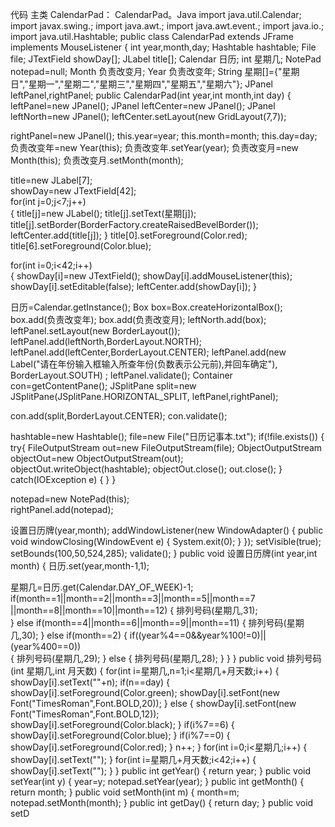 代码 主类 CalendarPad： CalendarPad。Java import java.util.Calendar; import javax.swing.; import java.awt.; import java.awt.event.; import java.io.; import java.util.Hashtable; public class CalendarPad extends JFrame implements MouseListener { int year,month,day; Hashtable hashtable;
File file;
JTextField showDay[];
JLabel title[];
Calendar 日历; int 星期几; NotePad notepad=null;
Month 负责改变月; Year 负责改变年; String 星期[]={"星期日","星期一","星期二","星期三","星期四","星期五","星期六"}; JPanel leftPanel,rightPanel;
public CalendarPad(int year,int month,int day) { leftPanel=new JPanel(); JPanel leftCenter=new JPanel(); JPanel leftNorth=new JPanel(); leftCenter.setLayout(new GridLayout(7,7));

 rightPanel=new JPanel();
 this.year=year;
 this.month=month;
 this.day=day;
 负责改变年=new Year(this);
 负责改变年.setYear(year);
 负责改变月=new Month(this);
 负责改变月.setMonth(month);

 title=new JLabel[7];                         
 showDay=new JTextField[42];                   
 for(int j=0;j<7;j++)                         
   {
     title[j]=new JLabel();
     title[j].setText(星期[j]);
     title[j].setBorder(BorderFactory.createRaisedBevelBorder());
     leftCenter.add(title[j]);
   } 
 title[0].setForeground(Color.red);
 title[6].setForeground(Color.blue);

 for(int i=0;i<42;i++)                        
   {
     showDay[i]=new JTextField();
     showDay[i].addMouseListener(this);
     showDay[i].setEditable(false);
     leftCenter.add(showDay[i]);
   }

 日历=Calendar.getInstance();
 Box box=Box.createHorizontalBox();          
 box.add(负责改变年);
 box.add(负责改变月);
 leftNorth.add(box);
 leftPanel.setLayout(new BorderLayout());
 leftPanel.add(leftNorth,BorderLayout.NORTH);
 leftPanel.add(leftCenter,BorderLayout.CENTER);
 leftPanel.add(new Label("请在年份输入框输入所查年份(负数表示公元前),并回车确定"),
              BorderLayout.SOUTH) ;
 leftPanel.validate();
 Container con=getContentPane();
 JSplitPane split=new JSplitPane(JSplitPane.HORIZONTAL_SPLIT,
                                 leftPanel,rightPanel);

 con.add(split,BorderLayout.CENTER);
 con.validate();

 hashtable=new Hashtable();
 file=new File("日历记事本.txt");
  if(!file.exists())
  {
   try{
       FileOutputStream out=new FileOutputStream(file);
       ObjectOutputStream objectOut=new ObjectOutputStream(out);
       objectOut.writeObject(hashtable);
       objectOut.close();
       out.close();
      }
   catch(IOException e)
      {
      }
  } 

 notepad=new NotePad(this);                                      
 rightPanel.add(notepad);

 设置日历牌(year,month);
 addWindowListener(new WindowAdapter()
                { public void windowClosing(WindowEvent e)
                   {
                     System.exit(0);
                   }
                });
setVisible(true);
setBounds(100,50,524,285);
validate();
} public void 设置日历牌(int year,int month) { 日历.set(year,month-1,1);

 星期几=日历.get(Calendar.DAY_OF_WEEK)-1;
 if(month==1||month==2||month==3||month==5||month==7
                    ||month==8||month==10||month==12)
    {   排列号码(星期几,31);         
    }
 else if(month==4||month==6||month==9||month==11)
    {  排列号码(星期几,30);
    }
 else if(month==2)
    {   if((year%4==0&&year%100!=0)||(year%400==0))  
       {   排列号码(星期几,29);
       }
     else
       {   排列号码(星期几,28);
       }
   }
} public void 排列号码(int 星期几,int 月天数) { for(int i=星期几,n=1;i<星期几+月天数;i++) { showDay[i].setText(""+n); if(n==day) { showDay[i].setForeground(Color.green); showDay[i].setFont(new Font("TimesRoman",Font.BOLD,20)); } else { showDay[i].setFont(new Font("TimesRoman",Font.BOLD,12)); showDay[i].setForeground(Color.black); } if(i%7==6) { showDay[i].setForeground(Color.blue);
} if(i%7==0) { showDay[i].setForeground(Color.red);
} n++; } for(int i=0;i<星期几;i++) { showDay[i].setText(""); } for(int i=星期几+月天数;i<42;i++) { showDay[i].setText(""); } } public int getYear() { return year; } public void setYear(int y) { year=y; notepad.setYear(year); } public int getMonth() { return month; } public void setMonth(int m) { month=m; notepad.setMonth(month); } public int getDay() { return day; } public void setD
